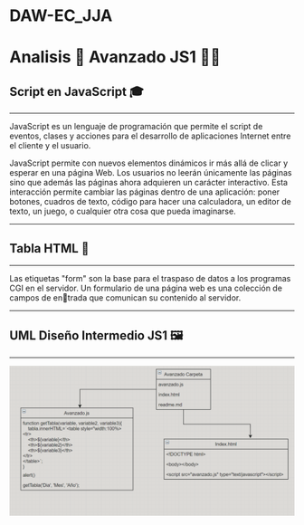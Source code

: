 # DAW-EC_JJA
# Analisis 🔎 Avanzado JS1 📀📒 

## Script en JavaScript 🎓
___
JavaScript es un lenguaje de programación que permite el script de eventos, clases y acciones para el desarrollo de aplicaciones Internet entre el cliente y el usuario. 

JavaScript permite con nuevos elementos dinámicos ir más allá de clicar y esperar en una página Web. Los usuarios no leerán únicamente las páginas sino que además las páginas ahora adquieren un carácter interactivo. Esta interacción permite cambiar las páginas dentro de una aplicación: poner botones, cuadros de texto, código para hacer una calculadora, un editor de texto, un juego, o cualquier otra cosa que pueda imaginarse.

___
## Tabla HTML 📑
___
Las etiquetas "form" son la base para el traspaso de datos a los programas CGI
en el servidor.
Un formulario de una página web es una colección de campos de entrada que comunican su contenido al servidor.
___
## UML Diseño Intermedio JS1 🖼
___
 ![uml](UMLAvanzado.PNG)
